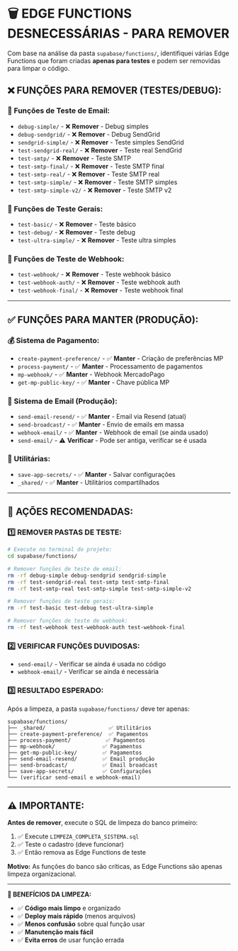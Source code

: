 # 🗑️ EDGE FUNCTIONS DESNECESSÁRIAS - PARA REMOVER

Com base na análise da pasta `supabase/functions/`, identifiquei várias Edge Functions que foram criadas **apenas para testes** e podem ser removidas para limpar o código.

## **❌ FUNÇÕES PARA REMOVER (TESTES/DEBUG):**

### **📧 Funções de Teste de Email:**
- `debug-simple/` - ❌ **Remover** - Debug simples 
- `debug-sendgrid/` - ❌ **Remover** - Debug SendGrid
- `sendgrid-simple/` - ❌ **Remover** - Teste simples SendGrid
- `test-sendgrid-real/` - ❌ **Remover** - Teste real SendGrid
- `test-smtp/` - ❌ **Remover** - Teste SMTP
- `test-smtp-final/` - ❌ **Remover** - Teste SMTP final
- `test-smtp-real/` - ❌ **Remover** - Teste SMTP real  
- `test-smtp-simple/` - ❌ **Remover** - Teste SMTP simples
- `test-smtp-simple-v2/` - ❌ **Remover** - Teste SMTP v2

### **🧪 Funções de Teste Gerais:**
- `test-basic/` - ❌ **Remover** - Teste básico
- `test-debug/` - ❌ **Remover** - Teste debug
- `test-ultra-simple/` - ❌ **Remover** - Teste ultra simples

### **🔗 Funções de Teste de Webhook:**
- `test-webhook/` - ❌ **Remover** - Teste webhook básico
- `test-webhook-auth/` - ❌ **Remover** - Teste webhook auth
- `test-webhook-final/` - ❌ **Remover** - Teste webhook final

---

## **✅ FUNÇÕES PARA MANTER (PRODUÇÃO):**

### **💰 Sistema de Pagamento:**
- `create-payment-preference/` - ✅ **Manter** - Criação de preferências MP
- `process-payment/` - ✅ **Manter** - Processamento de pagamentos
- `mp-webhook/` - ✅ **Manter** - Webhook MercadoPago
- `get-mp-public-key/` - ✅ **Manter** - Chave pública MP

### **📧 Sistema de Email (Produção):**
- `send-email-resend/` - ✅ **Manter** - Email via Resend (atual)
- `send-broadcast/` - ✅ **Manter** - Envio de emails em massa
- `webhook-email/` - ✅ **Manter** - Webhook de email (se ainda usado)
- `send-email/` - ⚠️ **Verificar** - Pode ser antiga, verificar se é usada

### **🔧 Utilitárias:**
- `save-app-secrets/` - ✅ **Manter** - Salvar configurações
- `_shared/` - ✅ **Manter** - Utilitários compartilhados

---

## **🚀 AÇÕES RECOMENDADAS:**

### **1️⃣ REMOVER PASTAS DE TESTE:**

```bash
# Execute no terminal do projeto:
cd supabase/functions/

# Remover funções de teste de email:
rm -rf debug-simple debug-sendgrid sendgrid-simple
rm -rf test-sendgrid-real test-smtp test-smtp-final
rm -rf test-smtp-real test-smtp-simple test-smtp-simple-v2

# Remover funções de teste gerais:  
rm -rf test-basic test-debug test-ultra-simple

# Remover funções de teste de webhook:
rm -rf test-webhook test-webhook-auth test-webhook-final
```

### **2️⃣ VERIFICAR FUNÇÕES DUVIDOSAS:**

- `send-email/` - Verificar se ainda é usada no código
- `webhook-email/` - Verificar se ainda é necessária

### **3️⃣ RESULTADO ESPERADO:**

Após a limpeza, a pasta `supabase/functions/` deve ter apenas:

```
supabase/functions/
├── _shared/                    ✅ Utilitários
├── create-payment-preference/  ✅ Pagamentos
├── process-payment/           ✅ Pagamentos  
├── mp-webhook/               ✅ Pagamentos
├── get-mp-public-key/        ✅ Pagamentos
├── send-email-resend/        ✅ Email produção
├── send-broadcast/           ✅ Email broadcast
├── save-app-secrets/         ✅ Configurações
└── (verificar send-email e webhook-email)
```

---

## **⚠️ IMPORTANTE:**

**Antes de remover**, execute o SQL de limpeza do banco primeiro:
1. ✅ Execute `LIMPEZA_COMPLETA_SISTEMA.sql` 
2. ✅ Teste o cadastro (deve funcionar)
3. ✅ Então remova as Edge Functions de teste

**Motivo:** As funções do banco são críticas, as Edge Functions são apenas limpeza organizacional.

---

**🎯 BENEFÍCIOS DA LIMPEZA:**

- ✅ **Código mais limpo** e organizado
- ✅ **Deploy mais rápido** (menos arquivos)
- ✅ **Menos confusão** sobre qual função usar
- ✅ **Manutenção mais fácil**
- ✅ **Evita erros** de usar função errada 